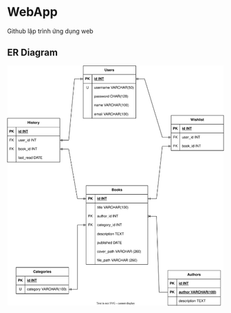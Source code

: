 # WebApp

Github lập trình ứng dụng web

## ER Diagram

![alt](https://github.com/3V2T/WebApp/blob/main/ERD.svg)
